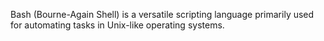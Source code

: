 Bash (Bourne-Again Shell) is a versatile scripting language primarily used for automating tasks in Unix-like operating systems.
